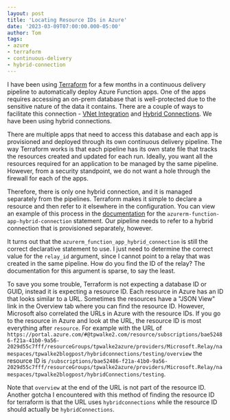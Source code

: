 ```yaml
---
layout: post
title: 'Locating Resource IDs in Azure'
date: '2023-03-09T07:00:00.000-05:00'
author: Tom
tags:
- azure
- terraform
- continuous-delivery
- hybrid-connection
---
```

I have been using [Terraform][terraform] for a few months in a continuous delivery pipeline to automatically deploy
Azure Function apps. One of the apps requires accessing an on-prem database that is well-protected due to the sensitive
nature of the data it contains. There are a couple of ways to facilitate this connection - [VNet Integration][vnet-integration]
and [Hybrid Connections][hybrid-connection]. We have been using hybrid connections.

There are multiple apps that need to access this database and each app is provisioned and deployed through its own
continuous delivery pipeline. The way Terraform works is that each pipeline has its own state file that tracks the
resources created and updated for each run. Ideally, you want all the resources required for an application to be
managed by the same pipeline. However, from a security standpoint, we do not want a hole through the firewall for each
of the apps.

Therefore, there is only one hybrid connection, and it is managed separately from the pipelines. Terraform makes it
simple to declare a resource and then refer to it elsewhere in the configuration. You can view an example of this
process in the [documentation][terraform-hybrid-connection] for the `azurerm-function-app-hybrid-connection` statement.
Our pipeline needs to refer to a hybrid connection that is provisioned separately, however.
 
It turns out that the `azurerm_function_app_hybrid_connection` is still the correct declarative statement to use. I just
need to determine the correct value for the `relay_id` argument, since I cannot point to a relay that was created in the
same pipeline. How do you find the ID of the relay? The documentation for this argument is sparse, to say the least.

To save you some trouble, Terraform is not expecting a database ID or GUID, instead it is expecting a resource ID. Each
resource in Azure has an ID that looks similar to a URL. Sometimes the resources have a "JSON View" link in the Overview
tab where you can find the resource ID. However, Microsoft also correlated the URLs in Azure with the resource IDs. If
you go to the resource in Azure and look at the URL, the resource ID is most everything after `resource`. For example
with the URL of `https://portal.azure.com/#@tpwalke2.com/resource/subscriptions/bae52486-f21a-41b0-9a56-2029d55c7fff/resourceGroups/tpwalke2azure/providers/Microsoft.Relay/namespaces/tpwalke2blogpost/hybridconnections/testing/overview`
the resource ID is `/subscriptions/bae52486-f21a-41b0-9a56-2029d55c7fff/resourceGroups/tpwalke2azure/providers/Microsoft.Relay/namespaces/tpwalke2blogpost/hybridConnections/testing`.

Note that `overview` at the end of the URL is not part of the resource ID. Another gotcha I encountered with this method
of finding the resource ID for terraform is that the URL uses `hybridconnections` while the resource ID should actually
be `hybridConnections`.

[terraform]: https://www.terraform.io/
[vnet-integration]: https://learn.microsoft.com/en-us/azure/app-service/configure-vnet-integration-enable
[hybrid-connection]: https://learn.microsoft.com/en-us/azure/app-service/app-service-hybrid-connections
[terraform-hybrid-connection]: https://registry.terraform.io/providers/hashicorp/azurerm/latest/docs/resources/function_app_hybrid_connection